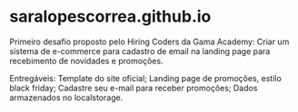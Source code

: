 # saralopescorrea.github.io
Primeiro desafio proposto pelo Hiring Coders da Gama Academy: Criar um sistema de e-commerce para cadastro de email na landing page para recebimento de novidades e promoções.

Entregáveis: Template do site oficial; Landing page de promoções, estilo black friday; Cadastre seu e-mail para receber promoções; Dados armazenados no localstorage.

